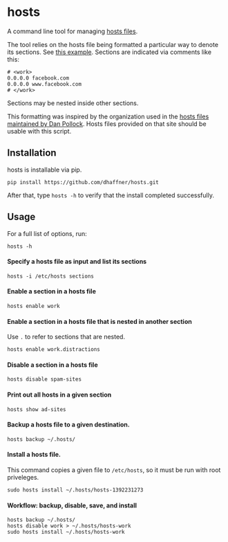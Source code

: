 hosts
========

A command line tool for managing [hosts files](http://en.wikipedia.org/wiki/Hosts_file).

The tool relies on the hosts file being formatted a particular way to denote its sections. See [this example](https://github.com/dhaffner/hosts.py/blob/master/example/hosts-1392229946). Sections are indicated via comments like this:

    # <work>
    0.0.0.0 facebook.com
    0.0.0.0 www.facebook.com
    # </work>

Sections may be nested inside other sections.

This formatting was inspired by the organization used in the [hosts files maintained by Dan Pollock](http://someonewhocares.org/hosts/zero/). Hosts files provided on that site should be usable with this script.

## Installation

hosts is installable via pip.

    pip install https://github.com/dhaffner/hosts.git

After that, type `hosts -h` to verify that the install completed successfully.

## Usage

For a full list of options, run:

    hosts -h

#### Specify a hosts file as input and list its sections

    hosts -i /etc/hosts sections

#### Enable a section in a hosts file

    hosts enable work

#### Enable a section in a hosts file that is nested in another section

Use `.` to refer to sections that are nested.

    hosts enable work.distractions

#### Disable a section in a hosts file

    hosts disable spam-sites

#### Print out all hosts in a given section

    hosts show ad-sites

#### Backup a hosts file to a given destination.

    hosts backup ~/.hosts/

#### Install a hosts file.

This command copies a given file to `/etc/hosts`, so it must be run with root priveleges.

    sudo hosts install ~/.hosts/hosts-1392231273

#### Workflow: backup, disable, save, and install

    hosts backup ~/.hosts/
    hosts disable work > ~/.hosts/hosts-work
    sudo hosts install ~/.hosts/hosts-work

